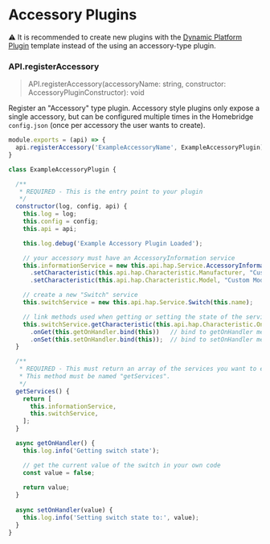 # Accessory Plugins

⚠️ It is recommended to create new plugins with the [Dynamic Platform Plugin](#/api/platform-plugins) template instead of the using an accessory-type plugin.

### API.registerAccessory
> API.registerAccessory(accessoryName: string, constructor: AccessoryPluginConstructor): void

Register an "Accessory" type plugin. Accessory style plugins only expose a single accessory, but can be configured multiple times in the Homebridge `config.json` (once per accessory the user wants to create).

```js
module.exports = (api) => {
  api.registerAccessory('ExampleAccessoryName', ExampleAccessoryPlugin);
}

class ExampleAccessoryPlugin {

  /**
   * REQUIRED - This is the entry point to your plugin
   */
  constructor(log, config, api) {
    this.log = log;
    this.config = config;
    this.api = api;

    this.log.debug('Example Accessory Plugin Loaded');

    // your accessory must have an AccessoryInformation service
    this.informationService = new this.api.hap.Service.AccessoryInformation()
      .setCharacteristic(this.api.hap.Characteristic.Manufacturer, "Custom Manufacturer")
      .setCharacteristic(this.api.hap.Characteristic.Model, "Custom Model");

    // create a new "Switch" service
    this.switchService = new this.api.hap.Service.Switch(this.name);

    // link methods used when getting or setting the state of the service 
    this.switchService.getCharacteristic(this.api.hap.Characteristic.On)
      .onGet(this.getOnHandler.bind(this))   // bind to getOnHandler method below
      .onSet(this.setOnHandler.bind(this));  // bind to setOnHandler method below
  }

  /**
   * REQUIRED - This must return an array of the services you want to expose.
   * This method must be named "getServices".
   */
  getServices() {
    return [
      this.informationService,
      this.switchService,
    ];
  }

  async getOnHandler() {
    this.log.info('Getting switch state');

    // get the current value of the switch in your own code
    const value = false;
  
    return value;
  }
  
  async setOnHandler(value) {
    this.log.info('Setting switch state to:', value);
  }
}
```
